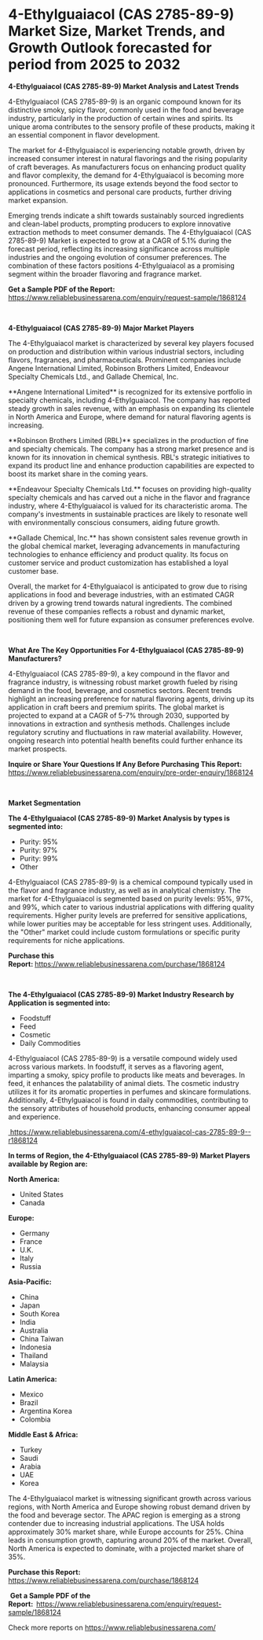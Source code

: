 <p><h1>4-Ethylguaiacol (CAS 2785-89-9) Market Size, Market Trends, and Growth Outlook forecasted for period from 2025 to 2032</h1></p><p><strong>4-Ethylguaiacol (CAS 2785-89-9) Market Analysis and Latest Trends</strong></p>
<p><p>4-Ethylguaiacol (CAS 2785-89-9) is an organic compound known for its distinctive smoky, spicy flavor, commonly used in the food and beverage industry, particularly in the production of certain wines and spirits. Its unique aroma contributes to the sensory profile of these products, making it an essential component in flavor development.</p><p>The market for 4-Ethylguaiacol is experiencing notable growth, driven by increased consumer interest in natural flavorings and the rising popularity of craft beverages. As manufacturers focus on enhancing product quality and flavor complexity, the demand for 4-Ethylguaiacol is becoming more pronounced. Furthermore, its usage extends beyond the food sector to applications in cosmetics and personal care products, further driving market expansion.</p><p>Emerging trends indicate a shift towards sustainably sourced ingredients and clean-label products, prompting producers to explore innovative extraction methods to meet consumer demands. The 4-Ethylguaiacol (CAS 2785-89-9) Market is expected to grow at a CAGR of 5.1% during the forecast period, reflecting its increasing significance across multiple industries and the ongoing evolution of consumer preferences. The combination of these factors positions 4-Ethylguaiacol as a promising segment within the broader flavoring and fragrance market.</p></p>
<p><strong>Get a Sample PDF of the Report:&nbsp;</strong> <a href="https://www.reliablebusinessarena.com/enquiry/request-sample/1868124?utm_campaign=2221&utm_medium=2&utm_source=Github&utm_content=ia&utm_term=03042025&utm_id=4-ethylguaiacol-cas-2785-89-9">https://www.reliablebusinessarena.com/enquiry/request-sample/1868124</a></p>
<p>&nbsp;</p>
<p><strong>4-Ethylguaiacol (CAS 2785-89-9) Major Market Players</strong></p>
<p><p>The 4-Ethylguaiacol market is characterized by several key players focused on production and distribution within various industrial sectors, including flavors, fragrances, and pharmaceuticals. Prominent companies include Angene International Limited, Robinson Brothers Limited, Endeavour Specialty Chemicals Ltd., and Gallade Chemical, Inc.</p><p>**Angene International Limited** is recognized for its extensive portfolio in specialty chemicals, including 4-Ethylguaiacol. The company has reported steady growth in sales revenue, with an emphasis on expanding its clientele in North America and Europe, where demand for natural flavoring agents is increasing.</p><p>**Robinson Brothers Limited (RBL)** specializes in the production of fine and specialty chemicals. The company has a strong market presence and is known for its innovation in chemical synthesis. RBL's strategic initiatives to expand its product line and enhance production capabilities are expected to boost its market share in the coming years.</p><p>**Endeavour Specialty Chemicals Ltd.** focuses on providing high-quality specialty chemicals and has carved out a niche in the flavor and fragrance industry, where 4-Ethylguaiacol is valued for its characteristic aroma. The company's investments in sustainable practices are likely to resonate well with environmentally conscious consumers, aiding future growth.</p><p>**Gallade Chemical, Inc.** has shown consistent sales revenue growth in the global chemical market, leveraging advancements in manufacturing technologies to enhance efficiency and product quality. Its focus on customer service and product customization has established a loyal customer base.</p><p>Overall, the market for 4-Ethylguaiacol is anticipated to grow due to rising applications in food and beverage industries, with an estimated CAGR driven by a growing trend towards natural ingredients. The combined revenue of these companies reflects a robust and dynamic market, positioning them well for future expansion as consumer preferences evolve.</p></p>
<p>&nbsp;</p>
<p><strong>What Are The Key Opportunities For 4-Ethylguaiacol (CAS 2785-89-9) Manufacturers?</strong></p>
<p><p>4-Ethylguaiacol (CAS 2785-89-9), a key compound in the flavor and fragrance industry, is witnessing robust market growth fueled by rising demand in the food, beverage, and cosmetics sectors. Recent trends highlight an increasing preference for natural flavoring agents, driving up its application in craft beers and premium spirits. The global market is projected to expand at a CAGR of 5-7% through 2030, supported by innovations in extraction and synthesis methods. Challenges include regulatory scrutiny and fluctuations in raw material availability. However, ongoing research into potential health benefits could further enhance its market prospects.</p></p>
<p><strong>Inquire or Share Your Questions If Any Before Purchasing This Report:</strong> <a href="https://www.reliablebusinessarena.com/enquiry/pre-order-enquiry/1868124?utm_campaign=2221&utm_medium=2&utm_source=Github&utm_content=ia&utm_term=03042025&utm_id=4-ethylguaiacol-cas-2785-89-9">https://www.reliablebusinessarena.com/enquiry/pre-order-enquiry/1868124</a></p>
<p>&nbsp;</p>
<p><strong>Market Segmentation</strong></p>
<p><strong>The 4-Ethylguaiacol (CAS 2785-89-9) Market Analysis by types is segmented into:</strong></p>
<p><ul><li>Purity: 95%</li><li>Purity: 97%</li><li>Purity: 99%</li><li>Other</li></ul></p>
<p><p>4-Ethylguaiacol (CAS 2785-89-9) is a chemical compound typically used in the flavor and fragrance industry, as well as in analytical chemistry. The market for 4-Ethylguaiacol is segmented based on purity levels: 95%, 97%, and 99%, which cater to various industrial applications with differing quality requirements. Higher purity levels are preferred for sensitive applications, while lower purities may be acceptable for less stringent uses. Additionally, the "Other" market could include custom formulations or specific purity requirements for niche applications.</p></p>
<p><strong>Purchase this Report:&nbsp;</strong><a href="https://www.reliablebusinessarena.com/purchase/1868124?utm_campaign=2221&utm_medium=2&utm_source=Github&utm_content=ia&utm_term=03042025&utm_id=4-ethylguaiacol-cas-2785-89-9">https://www.reliablebusinessarena.com/purchase/1868124</a></p>
<p>&nbsp;</p>
<p><strong>The 4-Ethylguaiacol (CAS 2785-89-9) Market Industry Research by Application is segmented into:</strong></p>
<p><ul><li>Foodstuff</li><li>Feed</li><li>Cosmetic</li><li>Daily Commodities</li></ul></p>
<p><p>4-Ethylguaiacol (CAS 2785-89-9) is a versatile compound widely used across various markets. In foodstuff, it serves as a flavoring agent, imparting a smoky, spicy profile to products like meats and beverages. In feed, it enhances the palatability of animal diets. The cosmetic industry utilizes it for its aromatic properties in perfumes and skincare formulations. Additionally, 4-Ethylguaiacol is found in daily commodities, contributing to the sensory attributes of household products, enhancing consumer appeal and experience.</p></p>
<p><a href="https://www.reliablebusinessarena.com/4-ethylguaiacol-cas-2785-89-9--r1868124?utm_campaign=2221&utm_medium=2&utm_source=Github&utm_content=ia&utm_term=03042025&utm_id=4-ethylguaiacol-cas-2785-89-9">&nbsp;https://www.reliablebusinessarena.com/4-ethylguaiacol-cas-2785-89-9--r1868124</a></p>
<p><strong>In terms of Region, the 4-Ethylguaiacol (CAS 2785-89-9) Market Players available by Region are:</strong></p>
<p>
    <p> <strong> North America: </strong>
        <ul>
            <li>United States</li>
            <li>Canada</li>
        </ul>
        </p> 
    <p> <strong> Europe: </strong>
        <ul>
            <li>Germany</li>
            <li>France</li>
            <li>U.K.</li>
            <li>Italy</li>
            <li>Russia</li>
        </ul>
        </p> 
    <p> <strong> Asia-Pacific: </strong>
        <ul>
            <li>China</li>
            <li>Japan</li>
            <li>South Korea</li>
            <li>India</li>
            <li>Australia</li>
            <li>China Taiwan</li>
            <li>Indonesia</li>
            <li>Thailand</li>
            <li>Malaysia</li>
        </ul>
        </p> 
    <p> <strong> Latin America: </strong>
        <ul>
            <li>Mexico</li>
            <li>Brazil</li>
            <li>Argentina Korea</li>
            <li>Colombia</li>
        </ul>
        </p> 
    <p> <strong> Middle East & Africa: </strong>
        <ul>
            <li>Turkey</li>
            <li>Saudi</li>
            <li>Arabia</li>
            <li>UAE</li>
            <li>Korea</li>
        </ul>
    </p>
    </p>
<p><p>The 4-Ethylguaiacol market is witnessing significant growth across various regions, with North America and Europe showing robust demand driven by the food and beverage sector. The APAC region is emerging as a strong contender due to increasing industrial applications. The USA holds approximately 30% market share, while Europe accounts for 25%. China leads in consumption growth, capturing around 20% of the market. Overall, North America is expected to dominate, with a projected market share of 35%.</p></p>
<p><strong>Purchase this Report: </strong><a href="https://www.reliablebusinessarena.com/purchase/1868124?utm_campaign=2221&utm_medium=2&utm_source=Github&utm_content=ia&utm_term=03042025&utm_id=4-ethylguaiacol-cas-2785-89-9">https://www.reliablebusinessarena.com/purchase/1868124</a></p>
<p>&nbsp;<strong>Get a Sample PDF of the Report:&nbsp;&nbsp;</strong><a href="https://www.reliablebusinessarena.com/enquiry/request-sample/1868124?utm_campaign=2221&utm_medium=2&utm_source=Github&utm_content=ia&utm_term=03042025&utm_id=4-ethylguaiacol-cas-2785-89-9">https://www.reliablebusinessarena.com/enquiry/request-sample/1868124</a></p>
<p><strong></strong></p>
<p>Check more reports on <a href="https://www.reliablebusinessarena.com/?utm_campaign=2221&utm_medium=2&utm_source=Github&utm_content=ia&utm_term=03042025&utm_id=4-ethylguaiacol-cas-2785-89-9">https://www.reliablebusinessarena.com/</a></p>